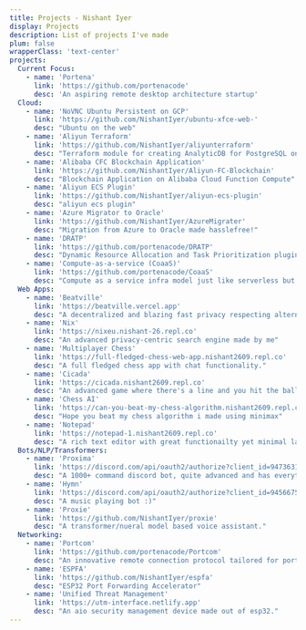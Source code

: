 ```yaml
---
title: Projects - Nishant Iyer
display: Projects
description: List of projects I've made
plum: false
wrapperClass: 'text-center'
projects:
  Current Focus:
    - name: 'Portena'
      link: 'https://github.com/portenacode'
      desc: 'An aspiring remote desktop architecture startup'
  Cloud:
    - name: 'NoVNC Ubuntu Persistent on GCP'
      link: 'https://github.com/NishantIyer/ubuntu-xfce-web-'
      desc: "Ubuntu on the web"
    - name: 'Aliyun Terraform'
      link: 'https://github.com/NishantIyer/aliyunterraform'
      desc: "Terraform module for creating AnalyticDB for PostgreSQL on Alibaba Cloud."
    - name: 'Alibaba CFC Blockchain Application'
      link: 'https://github.com/NishantIyer/Aliyun-FC-Blockchain'
      desc: "Blockchain Application on Alibaba Cloud Function Compute"
    - name: 'Aliyun ECS Plugin'
      link: 'https://github.com/NishantIyer/aliyun-ecs-plugin'
      desc: "aliyun ecs plugin"
    - name: 'Azure Migrator to Oracle'
      link: 'https://github.com/NishantIyer/AzureMigrater'
      desc: "Migration from Azure to Oracle made hasslefree!"
    - name: 'DRATP'
      link: 'https://github.com/portenacode/DRATP'
      desc: "Dynamic Resource Allocation and Task Prioritization plugin for instances."
    - name: 'Compute-as-a-service (CoaaS)'
      link: 'https://github.com/portenacode/CoaaS'
      desc: "Compute as a service infra model just like serverless but with no cold starts and failovers."
  Web Apps:
    - name: 'Beatville'
      link: 'https://beatville.vercel.app'
      desc: "A decentralized and blazing fast privacy respecting alternative to Spotify and Youtube"
    - name: 'Nix'
      link: 'https://nixeu.nishant-26.repl.co'
      desc: "An advanced privacy-centric search engine made by me"
    - name: 'Multiplayer Chess'
      link: 'https://full-fledged-chess-web-app.nishant2609.repl.co'
      desc: "A full fledged chess app with chat functionality."
    - name: 'Cicada'
      link: 'https://cicada.nishant2609.repl.co'
      desc: "An advanced game where there's a line and you hit the balls with it removing all the anger you have on your husband"
    - name: 'Chess AI'
      link: 'https://can-you-beat-my-chess-algorithm.nishant2609.repl.co'
      desc: "Hope you beat my chess algorithm i made using minimax"
    - name: 'Notepad'
      link: 'https://notepad-1.nishant2609.repl.co'
      desc: "A rich text editor with great functionailty yet minimal layout"
  Bots/NLP/Transformers:
    - name: 'Proxima'
      link: 'https://discord.com/api/oauth2/authorize?client_id=947363163081412681&permissions=8&scope=bot'
      desc: "A 1000+ command discord bot, quite advanced and has everything you can imagine. Sadly, it never gained traction but was quite a hit among my friends"
    - name: 'Hymn'
      link: 'https://discord.com/api/oauth2/authorize?client_id=945667542997954590&permissions=8&scope=bot'
      desc: "A music playing bot :)"
    - name: 'Proxie'
      link: 'https://github.com/NishantIyer/proxie'
      desc: "A transformer/nueral model based voice assistant."
  Networking:
    - name: 'Portcom'
      link: 'https://github.com/portenacode/Portcom'
      desc: "An innovative remote connection protocol tailored for portena"
    - name: 'ESPFA'
      link: 'https://github.com/NishantIyer/espfa'
      desc: "ESP32 Port Forwarding Accelerator"
    - name: 'Unified Threat Management'
      link: 'https://utm-interface.netlify.app'
      desc: "An aio security management device made out of esp32."
---
```


<!-- @layout-full-width -->

<ListProjects :projects="frontmatter.projects" />
